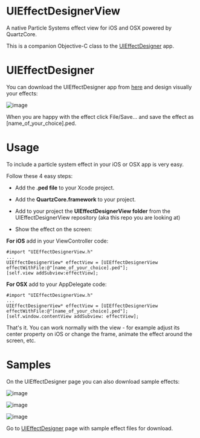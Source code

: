 UIEffectDesignerView
====================

A native Particle Systems effect view for iOS and OSX powered by QuartzCore.

This is a companion Objective-C class to the [UIEffectDesigner](http://www.touch-code-magazine.com/uieffectdesigner/) app.

UIEffectDesigner
======

You can download the UIEffectDesigner app from [here](http://www.touch-code-magazine.com/uieffectdesigner/) and design visually your effects:

![image](http://www.touch-code-magazine.com/wp-content/themes/magazeen/uieffectdesigner/screen1.jpg?9d7bd4)

When you are happy with the effect click File/Save... and save the effect as [name_of_your_choice].ped.

Usage
=====

To include a particle system effect in your iOS or OSX app is very easy.

Follow these 4 easy steps:

* Add the **.ped file** to your Xcode project.

* Add the **QuartzCore.framework** to your project.

* Add to your project the **UIEffectDesignerView folder** from the UIEffectDesignerView repository (aka this repo you are looking at)

* Show the effect on the screen:

**For iOS** add in your ViewController code:

	#import "UIEffectDesignerView.h"
	...
	UIEffectDesignerView* effectView = [UIEffectDesignerView effectWithFile:@"[name_of_your_choice].ped"];
	[self.view addSubview:effectView];

**For OSX** add to your AppDelegate code:

	#import "UIEffectDesignerView.h"
	...
	UIEffectDesignerView* effectView = [UIEffectDesignerView effectWithFile:@"[name_of_your_choice].ped"];
	[self.window.contentView addSubview: effectView];

That's it. You can work normally with the view - for example adjust its center property on iOS or change the frame, animate the effect around the screen, etc.

Samples
====

On the UIEffectDesigner page you can also download sample effects:

![image](http://www.touch-code-magazine.com/_uieffectdesigner/samples/blurryMayhem.jpg?9d7bd4)

![image](http://www.touch-code-magazine.com/_uieffectdesigner/samples/fireball.jpg?9d7bd4)

![image](http://www.touch-code-magazine.com/_uieffectdesigner/samples/soda.jpg?9d7bd4)

Go to [UIEffectDesigner](http://www.touch-code-magazine.com/uieffectdesigner/) page with sample effect files for download.
